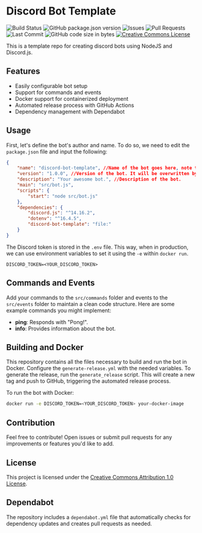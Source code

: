 # Discord Bot Template

![Build Status](https://github.com/ggfto/v1.0.2/actions/workflows/generate-release.yml/badge.svg)
![GitHub package.json version](https://img.shields.io/github/package-json/v/ggfto/v1.0.2?color=blue)
![Issues](https://img.shields.io/github/issues/ggfto/v1.0.2.svg)
![Pull Requests](https://img.shields.io/github/issues-pr/ggfto/v1.0.2.svg)
![Last Commit](https://img.shields.io/github/last-commit/ggfto/v1.0.2.svg?color=blue)
![GitHub code size in bytes](https://img.shields.io/github/languages/code-size/ggfto/v1.0.2)
[![Creative Commons License](https://licensebuttons.net/l/by/1.0/80x15.png)](https://creativecommons.org/licenses/by/1.0/)

This is a template repo for creating discord bots using NodeJS and Discord.js.

## Features

- Easily configurable bot setup
- Support for commands and events
- Docker support for containerized deployment
- Automated release process with GitHub Actions
- Dependency management with Dependabot

## Usage

First, let's define the bot's author and name. To do so, we need to edit the `package.json` file and input the following:

```json
{
    "name": "discord-bot-template", //Name of the bot goes here, note that in dependencies, we also use the same. Use '-' is a good practice.
    "version": "1.0.0", //Version of the bot. It will be overwritten by the `generate-release` script.
    "description": "Your awesome bot.", //Description of the bot.
    "main": "src/bot.js",
    "scripts": {
        "start": "node src/bot.js"
    },
    "dependencies": {
        "discord.js": "^14.16.2",
        "dotenv": "^16.4.5",
        "discord-bot-template": "file:"
    }
}
```

The Discord token is stored in the `.env` file. This way, when in production, we can use environment variables to set it using the `-e` within `docker run`.
```env
DISCORD_TOKEN=<YOUR_DISCORD_TOKEN>
```

## Commands and Events

Add your commands to the `src/commands` folder and events to the `src/events` folder to maintain a clean code structure. Here are some example commands you might implement:

- **ping**: Responds with "Pong!".
- **info**: Provides information about the bot.

## Building and Docker

This repository contains all the files necessary to build and run the bot in Docker. Configure the `generate-release.yml` with the needed variables. To generate the release, run the `generate_release` script. This will create a new tag and push to GitHub, triggering the automated release process.

To run the bot with Docker:

```bash
docker run -e DISCORD_TOKEN=<YOUR_DISCORD_TOKEN> your-docker-image
```

## Contribution
Feel free to contribute! Open issues or submit pull requests for any improvements or features you'd like to add.

## License
This project is licensed under the [Creative Commons Attribution 1.0 License](https://creativecommons.org/licenses/by/1.0/).

## Dependabot

The repository includes a `dependabot.yml` file that automatically checks for dependency updates and creates pull requests as needed.